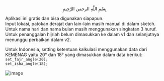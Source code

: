<p align="center">بِسْمِ اللَّهِ الرحمن الرَّحِيمِ  </p>

Aplikasi ini gratis dan bisa digunakan siapapun.  
Input lokasi, patokan derajat dan lain-lain masih manual di dalam sketch.  
Untuk nama hari dan nama bulan masih menggunakan singkatan 3 huruf.  
Untuk penanggalan hijriah belum dimasukkan ke dalam v1 dan selanjutnya menunggu perbaikan dalam v2.  

Untuk Indonesia, setting ketentuan kalkulasi menggunakan data dari KEMENAG yaitu 20° dan 18° yang dimasukkan dalam data berikut:  
`set_fajr_angle(20);`  
`set_isha_angle(18);`  
  



  
![image](https://github.com/chatGaPenTing/JWS-v1/assets/161785031/5d6f1150-d299-4aee-96f3-c0f0da71ec85)
